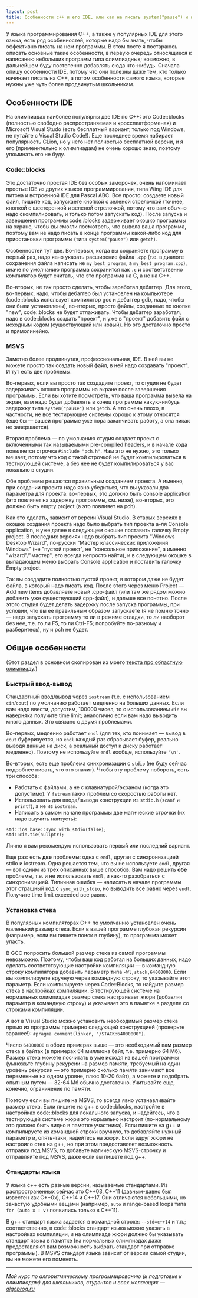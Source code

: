 ```yaml
---
layout: post
title: Особенности c++ и его IDE, или как не писать system("pause") и не получить TL
---
```


У языка программирования C++, а также у популярных IDE для этого языка, есть ряд особенностей, которые надо бы знать, чтобы эффективно писать на нем программы. В этом посте я постараюсь описать основные такие особенности, в первую очередь относящиеся к написанию небольших программ типа олимпиадных; возможно, в дальнейшем буду постепенно добавлять сюда что-нибудь. Сначала опишу особенности IDE, потому что они полезны даже тем, кто только начинает писать на C++, а потом особенности самого языка, которые нужны уже чуть более продвинутым школьникам.

## Особенности IDE

На олимпиадах наиболее популярны две IDE по C++: это Code::blocks (полностью свободно распространяемая и кроссплатформеная) и Microsoft Visual Studo (есть бесплатный вариант, только под Windows, не путайте с Visual Studio Code!). Еще последнее время набирает популярность CLion, но у него нет полностью бесплатной версии, и я его (применительно к олимпиадам) не очень хорошо знаю, поэтому упоминать его не буду.

### Code::blocks

Это достаточно простая IDE без особых заморочек, очень напоминает простые IDE из других языков программирования, типа Wing IDE для питона и встроенной IDE для Pascal ABC. Все просто: создаете новый файл, пишите код, запускаете кнопкой с зеленой стрелочкой (точнее, кнопкой с шестеренкой и зеленой стрелочкой, потому что вам обычно надо скомпилировать, и только потом запускать код). После запуска и завершения программы code::blocks задерживает окошко программы на экране, чтобы вы смогли посмотреть, что вывела ваша программа, поэтому вам не надо писать в конце программы какой-либо код для приостановки программы (типа `system("pause")` или `getch`).

Особенностей тут две. Во-первых, когда вы сохраняете программу в первый раз, надо явно указать расширение файла `.cpp` (т.е. в диалоге сохранения файла написать не `my_best_program`, а `my_best_program.cpp`), иначе по умолчанию программа сохранится как `.c` и соответственно компилятор будет считать, что это программа на C, а не на C++.

Во-вторых, не так просто сделать, чтобы заработал дебаггер. Для этого, во-первых, надо, чтобы дебаггер был установлен на компьютере (code::blocks использует компилятор gcc и дебаггер gdb, надо, чтобы они были установлены), во-вторых, просто файлы, созданные по кнопке "new", code::blocks не будет отлаживать. Чтобы дебаггер заработал, надо в code::blocks создать "проект", и уже в "проект" добавить файл с исходным кодом (существующий или новый). Но это достаточно просто и прямолинейно.

### MSVS

Заметно более продвинутая, профессиональная, IDE. В ней вы не можете просто так создать новый файл, в ней надо создавать "проект". И тут есть две проблемы.

Во-первых, если вы просто так создадите проект, то студия не будет задерживать окошко программы на экране после завершения программы. Если вы хотите посмотреть, что ваша программа вывела на экран, вам надо будет добавлять в конец программы какую-нибудь задержку типа `system("pause")` или `getch`. А это очень плохо, в частности, не все тестирующие системы хорошо к этому относятся (еще бы — вашей программе уже пора заканчивать работу, а она никак не завершается).

Вторая проблема — по умолчанию студия создает проект с включенными так называемыми pre-compiled headers, и в начале кода появляется строчка `#include "pch.h"`. Нам это не нужно, это только мешает, потому что код с такой строчкой не будет компилироваться в тестирующей системе, а без нее не будет компилироваться у вас локально в студии.

Обе проблемы решаются правильным созданием проекта. А именно, при создании проекта надо явно убедиться, что вы указали два параметра для проекта: во-первых, это должно быть console application (это повлияет на задержку программы, см. ниже), во-вторых, это должно быть empty project (а это повлияет на pch). 

Как это сделать, зависит от версии Visual Studio. В старых версиях в окошке создания проекта надо было выбрать тип проекта а-ля Console application, и уже далее в следующем окошке поставить галочку Empty project. В последних версиях надо выбрать тип проекта "Windows Desktop Wizard", по-русски "Мастер классических приложений Windows" (не "пустой проект", не "консольное приложение", а именно "wizard"/"мастер", его всегда непросто найти), и в следующем окошке в выпадающем меню выбрать Console application и поставить галочку Empty project.

Так вы создадите полностью пустой проект, в котором даже не будет файла, в который надо писать код. После этого через меню Project — Add new items добавляете новый .cpp-файл (или там же рядом можно добавить уже существующий cpp-файл), и дальше все понятно. После этого студия будет делать задержку после запуска программы, при условии, что вы ее правильным образом запускаете (я не помню точно — надо запускать программу то ли в режиме отладки, то ли наоборот без нее, т.е. то ли F5, то ли Ctrl-F5; попробуйте по-разному и разберитесь), ну и pch не будет.

## Общие особенности

(Этот раздел в основном скопирован из моего [текста про областную олимпиаду](https://algoprog.ru/material/reg_about).)

### Быстрый ввод-вывод

Стандартный ввод/вывод через `iostream` (т.е. с использованием `cin`/`cout`) по умолчанию работает медленно на больших данных. Если вам надо ввести, допустим, 100000 чисел, то с использованием `cin` вы наверняка получите time limit; аналогично если вам надо выводить много данных. Это связано с двумя проблемами.

Во-первых, медленно работает `endl` (для тех, кто понимает — вывод в `cout` буферизуется, но `endl` каждый раз сбрасывает буфер, реально выводя данные на диск, а реальный доступ к диску работает медленно). Поэтому не используйте `endl` вообще, используйте `'\n'`.

Во-вторых, есть еще проблема синхронизации с `stdio` (не буду сейчас подробнее писать, что это значит). Чтобы эту проблему побороть, есть три способа:

- Работать с файлами, а не с клавиатурой/экраном (когда это допустимо). У `fstream` таких проблем со скоростью работы нет.
- Использовать для ввода/вывода конструкции из `stdio.h` (`scanf` и `printf`), а не из `iostream`.
- Написать в самом начале программы две магические строчки (их надо выучить наизусть): 
```
std::ios_base::sync_with_stdio(false);
std::cin.tie(nullptr);
```

<p>Лично я вам рекомендую использовать первый или последний вариант.</p>

<p>Еще раз: есть <b>две</b> проблемы: одна с <code>endl</code>, другая с синхронизацией stdio и iostream. Одна решается тем, что вы не используете <code>endl</code>, другая — вот одним из трех описанных выше способов. Вам надо решить <b>обе</b> проблемы, т.е. и не использовать <code>endl</code>, и как-то разобраться с синхронизацией. Типичная ошибка — написать в начале программы этот страшный код с <code>sync_with_stdio</code>, но выводить все равно через <code>endl</code>. Получите time limit exceeded все равно.

### Установка стека

В популярных компиляторах C++ по умолчанию установлен очень маленький размер стека. Если в вашей программе глубокая рекурсия (например, если вы пишете поиск в глубину), то программа может упасть.

В GCC попросить большой размер стека из самой программы невозможно. Поэтому, чтобы ваш код работал на больших данных, надо сделать соответствующие настройки компиляции — в командную строку компилятора добавить параметр типа `-Wl,stack,64000000`. Если вы компилируете вручную через командную строку, то указывайте этот параметр. Если компилируете через Code::Blocks, то найдите размер стека в настройках компиляции. В тестирующей системе на нормальных олимпиадах размер стека настраивает жюри (добавляя параметр в командную строку) и указывает это в памятке в разделе со строками компиляции.

А вот в Visual Studio можно установить необходимый размер стека прямо из программы примерно следующей конструкцией (проверьте заранее!): <code>#pragma comment(linker, "/STACK:64000000")</code>.

Число `64000000` в обоих примерах выше — это необходимый вам размер стека в байтах (в примерах 64 миллиона байт, т.е. примерно 64 Мб). Размер стека можете посчитать в уме исходя из вашей программы (умножьте глубину рекурсии на размер памяти, требуемый на один уровень рекурсии — это примерно сколько памяти занимают все переменные на одном уровне, плюс 10-20 байт), а можете и подобрать опытным путем — 32-64 Мб обычно достаточно. Учитывайте еще, конечно, ограничение по памяти.

Поэтому если вы пишите на MSVS, то всегда явно устанавливайте размер стека. Если пишите на g++ в code::blocks, настройте в настройках code::blocks для локального запуска, и надейтесь, что в тестирующей системе жюри это нормально настроит (по-нормальному это должно быть видно в памятке участника). Если пишите на g++ и компилируете из командной строки вручную, то добавляйте нужный параметр и, опять-таки, надейтесь на жюри. Если вдруг жюри не настроило стек на g++, но при этом предоставляет возможность отправки под MSVS, то добавьте магическую MSVS-строчку и отправляйте под MSVS, даже если вы пишете под g++.

### Стандарты языка

У языка c++ есть разные версии, называемые стандартами. Из распространенных сейчас это C++03, C++11 (давным-давно был известен как C++0x), C++14 и C++17. Они отличаются небольшими, но зачастую удобными вещами (например, `auto` и range-based loops типа `for (auto x : v)` появились только в C++11).

В g++ стандарт языка задается в командной строке: `--std=c++14` и т.п.; соответственно, в code::blocks стандарт языка можно указать в настройках компиляции, и на олимпиаде жюри должно бы указывать стандарт языка в памятке (на нормальных олимпиадах даже предоставляют вам возможность выбрать стандарт при отправке программы). В MSVS стандарт языка зависит от версии самой студии, вы не можете его поменять.

----

*Мой курс по алгоритмическому программированию (и подготовке к олимпиадам) для школьников, студентов и всех желающих — [algoprog.ru](http://algoprog.ru)*

